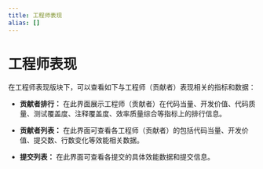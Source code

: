 ```yaml
---
title: 工程师表现
alias: []
---
```


# 工程师表现

在工程师表现版块下，可以查看如下与工程师（贡献者）表现相关的指标和数据：

- **贡献者排行：** 在此界面展示工程师（贡献者）在代码当量、开发价值、代码质量、测试覆盖度、注释覆盖度、效率质量综合等指标上的排行信息。

- **贡献者列表：** 在此界面可查看各工程师（贡献者）的包括代码当量、开发价值、提交数、行数变化等效能相关数据。

- **提交列表：** 在此界面可查看各提交的具体效能数据和提交信息。
